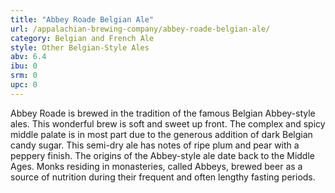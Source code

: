 ```yaml
---
title: "Abbey Roade Belgian Ale"
url: /appalachian-brewing-company/abbey-roade-belgian-ale/
category: Belgian and French Ale
style: Other Belgian-Style Ales
abv: 6.4
ibu: 0
srm: 0
upc: 0
---
```

Abbey Roade is brewed in the tradition of the famous Belgian Abbey-style ales.  This wonderful brew is soft and sweet up front.  The complex and spicy middle palate is in most part due to the generous addition of dark Belgian candy sugar.  This semi-dry ale has notes of ripe plum and pear with a peppery finish. 
The origins of the Abbey-style ale date back to the Middle Ages.  Monks residing in monasteries, called Abbeys, brewed beer as a source of nutrition during their frequent and often lengthy fasting periods.
